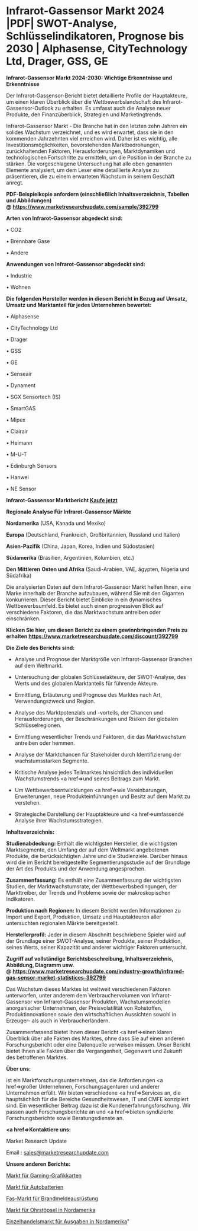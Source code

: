 # Infrarot-Gassensor Markt 2024 |PDF| SWOT-Analyse, Schlüsselindikatoren, Prognose bis 2030 | Alphasense, CityTechnology Ltd, Drager, GSS, GE

<strong>Infrarot-Gassensor Markt 2024-2030: Wichtige Erkenntnisse und Erkenntnisse</strong>

Der Infrarot-Gassensor-Bericht bietet detaillierte Profile der Hauptakteure, um einen klaren Überblick über die Wettbewerbslandschaft des Infrarot-Gassensor-Outlook zu erhalten. Es umfasst auch die Analyse neuer Produkte, den Finanzüberblick, Strategien und Marketingtrends.

Infrarot-Gassensor Markt - Die Branche hat in den letzten zehn Jahren ein solides Wachstum verzeichnet, und es wird erwartet, dass sie in den kommenden Jahrzehnten viel erreichen wird. Daher ist es wichtig, alle Investitionsmöglichkeiten, bevorstehenden Marktbedrohungen, zurückhaltenden Faktoren, Herausforderungen, Marktdynamiken und technologischen Fortschritte zu ermitteln, um die Position in der Branche zu stärken. Die vorgeschlagene Untersuchung hat alle oben genannten Elemente analysiert, um dem Leser eine detaillierte Analyse zu präsentieren, die zu einem erwarteten Wachstum in seinem Geschäft anregt.

<strong><b>PDF-Beispielkopie anfordern (einschließlich Inhaltsverzeichnis, Tabellen und Abbildungen) @ </b></strong><strong><a href=https://www.marketresearchupdate.com/sample/392799><strong>https://www.marketresearchupdate.com/sample/392799</u></a></strong></strong>

<strong>Arten von Infrarot-Gassensor abgedeckt sind:</strong>

• CO2

• Brennbare Gase

• Andere

<strong>Anwendungen von Infrarot-Gassensor abgedeckt sind:</strong>

• Industrie

• Wohnen

<strong>Die folgenden Hersteller werden in diesem Bericht in Bezug auf Umsatz, Umsatz und Marktanteil für jedes Unternehmen bewertet:</strong>

• Alphasense

• CityTechnology Ltd

• Drager

• GSS

• GE

• Senseair

• Dynament

• SGX Sensortech (IS)

• SmartGAS

• Mipex

• Clairair

• Heimann

• M-U-T

• Edinburgh Sensors

• Hanwei

• NE Sensor

<strong>Infrarot-Gassensor Marktbericht <a href=https://www.marketresearchupdate.com/buynow/392799>Kaufe jetzt</a></strong>

<strong>Regionale Analyse Für Infrarot-Gassensor Märkte</strong>

<strong>Nordamerika</strong> (USA, Kanada und Mexiko)

<strong>Europa</strong> (Deutschland, Frankreich, Großbritannien, Russland und Italien)

<strong>Asien-Pazifik</strong> (China, Japan, Korea, Indien und Südostasien)

<strong>Südamerika</strong> (Brasilien, Argentinien, Kolumbien, etc.)

<strong>Den Mittleren</strong> <strong>Osten und Afrika</strong> (Saudi-Arabien, VAE, ägypten, Nigeria und Südafrika)

Die analysierten Daten auf dem Infrarot-Gassensor Markt helfen Ihnen, eine Marke innerhalb der Branche aufzubauen, während Sie mit den Giganten konkurrieren. Dieser Bericht bietet Einblicke in ein dynamisches Wettbewerbsumfeld. Es bietet auch einen progressiven Blick auf verschiedene Faktoren, die das Marktwachstum antreiben oder einschränken.

<strong>Klicken Sie hier, um diesen Bericht zu einem gewinnbringenden Preis zu erhalten
</strong><strong><a href=https://www.marketresearchupdate.com/discount/392799>https://www.marketresearchupdate.com/discount/392799</b></u></strong></a>

<strong>Die Ziele des Berichts sind:</strong>

- Analyse und Prognose der Marktgröße von Infrarot-Gassensor Branchen auf dem Weltmarkt.

- Untersuchung der globalen Schlüsselakteure, der SWOT-Analyse, des Werts und des globalen Marktanteils für führende Akteure.

- Ermittlung, Erläuterung und Prognose des Marktes nach Art, Verwendungszweck und Region.

- Analyse des Marktpotenzials und -vorteils, der Chancen und Herausforderungen, der Beschränkungen und Risiken der globalen Schlüsselregionen.

- Ermittlung wesentlicher Trends und Faktoren, die das Marktwachstum antreiben oder hemmen.

- Analyse der Marktchancen für Stakeholder durch Identifizierung der wachstumsstarken Segmente.

- Kritische Analyse jedes Teilmarktes hinsichtlich des individuellen Wachstumstrends <a href=>und</a> seines Beitrags zum Markt.

- Um Wettbewerbsentwicklungen <a href=>wie</a> Vereinbarungen, Erweiterungen, neue Produkteinführungen und Besitz auf dem Markt zu verstehen.

- Strategische Darstellung der Hauptakteure und <a href=>umfas</a>sende Analyse ihrer Wachstumsstrategien.

<strong>Inhaltsverzeichnis:</strong>

<strong>Studienabdeckung:</strong> Enthält die wichtigsten Hersteller, die wichtigsten Marktsegmente, den Umfang der auf dem Weltmarkt angebotenen Produkte, die berücksichtigten Jahre und die Studienziele. Darüber hinaus wird die im Bericht bereitgestellte Segmentierungsstudie auf der Grundlage der Art des Produkts und der Anwendung angesprochen.

<strong>Zusammenfassung:</strong> Es enthält eine Zusammenfassung der wichtigsten Studien, der Marktwachstumsrate, der Wettbewerbsbedingungen, der Markttreiber, der Trends und Probleme sowie der makroskopischen Indikatoren.

<strong>Produktion nach Regionen:</strong> In diesem Bericht werden Informationen zu Import und Export, Produktion, Umsatz und Hauptakteuren aller untersuchten regionalen Märkte bereitgestellt.

<strong>Herstellerprofil:</strong> Jeder in diesem Abschnitt beschriebene Spieler wird auf der Grundlage einer SWOT-Analyse, seiner Produkte, seiner Produktion, seines Werts, seiner Kapazität und anderer wichtiger Faktoren untersucht.

<strong><b>Zugriff auf vollständige Berichtsbeschreibung, Inhaltsverzeichnis, Abbildung, Diagramm usw. @ </b></strong><strong><a href=https://www.marketresearchupdate.com/industry-growth/infrared-gas-sensor-market-statistices-392799>https://www.marketresearchupdate.com/industry-growth/infrared-gas-sensor-market-statistices-392799</a></strong>

Das Wachstum dieses Marktes ist weltweit verschiedenen Faktoren unterworfen, unter anderem dem Verbrauchervolumen von Infrarot-Gassensor von Infrarot-Gassensor Produkten, Wachstumsmodellen anorganischer Unternehmen, der Preisvolatilität von Rohstoffen, Produktinnovationen sowie den wirtschaftlichen Aussichten sowohl in Erzeuger- als auch in Verbraucherländern.

Zusammenfassend bietet Ihnen dieser Bericht <a href=>einen</a> klaren Überblick über alle Fakten des Marktes, ohne dass Sie auf einen anderen Forschungsbericht oder eine Datenquelle verweisen müssen. Unser Bericht bietet Ihnen alle Fakten über die Vergangenheit, Gegenwart und Zukunft des betroffenen Marktes.

<strong>Über uns:</strong>

 ist ein Marktforschungsunternehmen, das die Anforderungen <a href=>großer</a> Unternehmen, Forschungsagenturen und anderer Unternehmen erfüllt. Wir bieten verschiedene <a href=>Services</a> an, die hauptsächlich für die Bereiche Gesundheitswesen, IT und CMFE konzipiert sind. Ein wesentlicher Beitrag dazu ist die Kundenerfahrungsforschung. Wir passen auch Forschungsberichte an und <a href=>bieten</a> syndizierte Forschungsberichte sowie Beratungsdienste an.

<strong><a href=>Kontaktiere uns:</a></strong>

Market Research Update

Email : sales@marketresearchupdate.com

<strong>Unsere anderen Berichte:</strong>

<a href=https://www.linkedin.com/pulse/gaming-graphics-card-market-size-historical>Markt für Gaming-Grafikkarten</a>

<a href=https://www.linkedin.com/pulse/car-batteries-market-outlooks-2023-size-players>Markt für Autobatterien</a>

<a href=https://www.linkedin.com/pulse/fire-alarm-equipment-fas-market-size-emerging>Fas-Markt für Brandmeldeausrüstung</a>

<a href=https://www.linkedin.com/pulse/north-america-earplug-market-size-incredible-possibilities>Markt für Ohrstöpsel in Nordamerika</a>

<a href=https://www.linkedin.com/pulse/north-america-spending-retail-market-2023-2030-vpcjf/>Einzelhandelsmarkt für Ausgaben in Nordamerika</a>"
